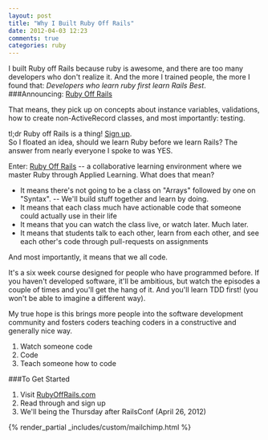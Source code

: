 ```yaml
---
layout: post
title: "Why I Built Ruby Off Rails"
date: 2012-04-03 12:23
comments: true
categories: ruby
---
```

I built Ruby off Rails because ruby is awesome, and there are too many developers who don't realize it. And the more I trained people, the more I found that: _Developers who learn ruby first learn Rails Best_.
###Announcing: [Ruby Off Rails](http://rubyoffrails.com)

That means, they pick up on concepts about instance variables, validations, how to create non-ActiveRecord classes, and most importantly: testing.

<!-- more -->
<div class="tldr">
	<span class="heading">tl;dr</span> Ruby off Rails is a thing! <a href="http://rubyoffrails.com">Sign up</a>.
</div>
So I floated an idea, should we learn Ruby before we learn Rails? The answer from nearly everyone I spoke to was YES.

Enter: [Ruby Off Rails](http://rubyoffrails.com) -- a collaborative learning environment where we master Ruby through Applied Learning. What does that mean?

* It means there's not going to be a class on "Arrays" followed by one on "Syntax". -- We'll build stuff together and learn by doing. 
* It means that each class much have actionable code that someone could actually use in their life
* It means that you can watch the class live, or watch later. Much later.
* It means that students talk to each other, learn from each other, and see each other's code through pull-requests on assignments

And most importantly, it means that we all code.

It's a six week course designed for people who have programmed before. If you haven't developed software, it'll be ambitious, but watch the episodes a couple of times and you'll get the hang of it. And you'll learn TDD first! (you won't be able to imagine a different way).

My true hope is this brings more people into the software development community and fosters coders teaching coders in a constructive and generally nice way.

1. Watch someone code
2. Code
3. Teach someone how to code

###To Get Started

1. Visit [RubyOffRails.com](http://rubyoffrails.com)
2. Read through and sign up
3. We'll being the Thursday after RailsConf (April 26, 2012)

{% render_partial _includes/custom/mailchimp.html %}
